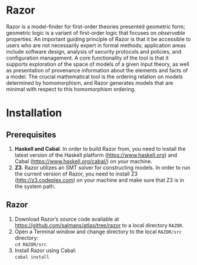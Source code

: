 Razor
=====
Razor is a model-finder for first-order theories presented geometric form; geometric logic is a variant of first-order logic that focuses on *observable* properties. An important guiding principle of Razor is that it be accessible to users who are not necessarily expert in formal methods; application areas include software design, analysis of security protocols and policies, and configuration management. 
A core functionality of the tool is that it supports exploration of the space of models of a given input theory, as well as presentation of provenance information about the elements and facts of a model. The crucial mathematical tool is the ordering relation on models determined by homomorphism, and Razor generates models that are minimal with respect to this homomorphism ordering.

# Installation
## Prerequisites
1. **Haskell and Cabal**. In order to build Razor from, you need to install the latest version of the Haskell platform (https://www.haskell.org) and Cabal (https://www.haskell.org/cabal/) on your machine.
2. **Z3**. Razor utilizes an SMT solver for constructing models. In order to run the current version of Razor, you need to install Z3 (http://z3.codeplex.com) on your machine and make sure that Z3 is in the system path.

## Razor
1. Download Razor’s source code available at https://github.com/salmans/atlas/tree/razor to a local directory `RAZOR`.
2. Open a Terminal window and change directory to the local `RAZOR/src` directory:
<br> `cd RAZOR/src`
3. Install Razor using Cabal:
<br>`cabal install`
